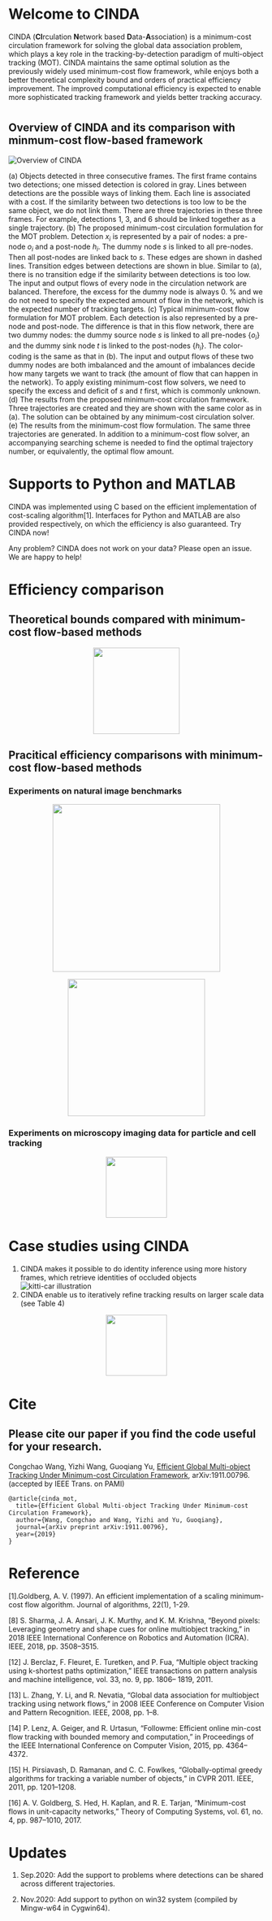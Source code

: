 # Welcome to CINDA
CINDA (**CI**rculation **N**etwork based **D**ata-**A**ssociation) is a minimum-cost circulation framework for solving the global data association problem, which plays a key role in the tracking-by-detection paradigm of multi-object tracking (MOT). CINDA maintains the same optimal solution as the previously widely used minimum-cost flow framework, while enjoys both a better theoretical complexity bound and orders of practical efficiency improvement. The improved computational efficiency is expected to enable more sophisticated tracking framework and yields better tracking accuracy.
#

## Overview of CINDA and its comparison with minmum-cost flow-based framework
![Overview of CINDA](img/fig1_mot_min_cost_v3.png)

(a) Objects detected in three consecutive frames. The first frame contains two detections; one missed detection is colored in gray. Lines between detections are the possible ways of linking them. Each line is associated with a cost. If the similarity between two detections is too low to be the same object, we do not link them. There are three trajectories in these three frames. For example, detections 1, 3, and 6 should be linked together as a single trajectory. (b) The proposed minimum-cost circulation formulation for the MOT problem. Detection $x_i$ is represented by a pair of nodes: a pre-node $o_i$ and a post-node $h_i$. The dummy node $s$ is linked to all pre-nodes. Then all post-nodes are linked back to $s$. These edges are shown in dashed lines. Transition edges between detections are shown in blue. Similar to (a), there is no transition edge if the similarity between detections is too low. The input and output flows of every node in the circulation network are balanced. Therefore, the excess for the dummy node is always 0. % and we do not need to specify the expected amount of flow in the network, which is the expected number of tracking targets. (c) Typical minimum-cost flow formulation for MOT problem. Each detection is also represented by a pre-node and post-node. The difference is that in this flow network, there are two dummy nodes: the dummy source node $s$ is linked to all pre-nodes $\{o_i\}$  and the dummy sink node $t$ is linked to the post-nodes $\{h_i\}$. The color-coding is the same as that in (b). The input and output flows of these two dummy nodes are both imbalanced and the amount of imbalances decide how many targets we want to track (the amount of flow that can happen in the network). To apply existing minimum-cost flow solvers, we need to specify the excess and deficit of $s$ and $t$ first, which is commonly unknown. (d) The results from the proposed minimum-cost circulation framework. Three trajectories are created and they are shown with the same color as in (a). The solution can be obtained by any minimum-cost circulation solver. (e) The results from the minimum-cost flow formulation. The same three trajectories are generated. In addition to a minimum-cost flow solver, an accompanying searching scheme is needed to find the optimal trajectory number, or equivalently, the optimal flow amount.

# Supports to Python and MATLAB
CINDA was implemented using C based on the efficient implementation of cost-scaling algorithm[1]. Interfaces for Python and MATLAB are also provided respectively, on which the efficiency is also guaranteed. Try CINDA now!

Any problem? CINDA does not work on your data? Please open an issue. We are happy to help!

# Efficiency comparison
## Theoretical bounds compared with minimum-cost flow-based methods
<p align="center">
  <img height="170" src="img/theoretical_bound.png">
</p>



## Pracitical efficiency comparisons with minimum-cost flow-based methods

### Experiments on natural image benchmarks
<p align="center">
  <img height="330" src="img/kitti_car.png">
</p>
<p align="center">
  <img height="270" src="img/cvpr_ethz.png">
</p>

### Experiments on microscopy imaging data for particle and cell tracking
<p align="center">
  <img height="120" src="img/PTC_Embryo.png">
</p>

# Case studies using CINDA
1. CINDA makes it possible to do identity inference using more history frames, which retrieve identities of occluded objects
![kitti-car illustration](img/KITTI_track_res.png)
2. CINDA enable us to iteratively refine tracking results on larger scale data (see Table 4)
<p align="center">
  <img height="120" src="img/Embryo_res.png">
</p>

# Cite
## Please cite our paper if you find the code useful for your research.
Congchao Wang, Yizhi Wang, Guoqiang Yu, [Efficient Global Multi-object Tracking Under Minimum-cost Circulation Framework](https://ieeexplore.ieee.org/document/9204816), 	arXiv:1911.00796. (accepted by IEEE Trans. on PAMI)
```
@article{cinda_mot,
  title={Efficient Global Multi-object Tracking Under Minimum-cost Circulation Framework},
  author={Wang, Congchao and Wang, Yizhi and Yu, Guoqiang},
  journal={arXiv preprint arXiv:1911.00796},
  year={2019}
}
```
# Reference
[1].Goldberg, A. V. (1997). An efficient implementation of a scaling minimum-cost flow algorithm. Journal of algorithms, 22(1), 1-29.

[8] S. Sharma, J. A. Ansari, J. K. Murthy, and K. M. Krishna, “Beyond
pixels: Leveraging geometry and shape cues for online multiobject tracking,” in 2018 IEEE International Conference on Robotics
and Automation (ICRA). IEEE, 2018, pp. 3508–3515.

[12] J. Berclaz, F. Fleuret, E. Turetken, and P. Fua, “Multiple object
tracking using k-shortest paths optimization,” IEEE transactions
on pattern analysis and machine intelligence, vol. 33, no. 9, pp. 1806–
1819, 2011.

[13] L. Zhang, Y. Li, and R. Nevatia, “Global data association for multiobject tracking using network flows,” in 2008 IEEE Conference on
Computer Vision and Pattern Recognition. IEEE, 2008, pp. 1–8.

[14] P. Lenz, A. Geiger, and R. Urtasun, “Followme: Efficient online
min-cost flow tracking with bounded memory and computation,”
in Proceedings of the IEEE International Conference on Computer
Vision, 2015, pp. 4364–4372.

[15] H. Pirsiavash, D. Ramanan, and C. C. Fowlkes, “Globally-optimal
greedy algorithms for tracking a variable number of objects,” in
CVPR 2011. IEEE, 2011, pp. 1201–1208.

[16] A. V. Goldberg, S. Hed, H. Kaplan, and R. E. Tarjan, “Minimum-cost flows in unit-capacity networks,” Theory of Computing Systems,
vol. 61, no. 4, pp. 987–1010, 2017.

# Updates

1) Sep.2020: Add the support to problems where detections can be shared across different trajectories.

2) Nov.2020: Add support to python on win32 system (compiled by Mingw-w64 in Cygwin64).